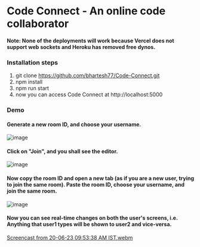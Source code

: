 # Code Connect - An online code collaborator

#### Note: None of the deployments will work because Vercel does not support web sockets and Heroku has removed free dynos.

### Installation steps

1. git clone https://github.com/bhartesh77/Code-Connect.git
2. npm install
3. npm run start
4. now you can access Code Connect at http://localhost:5000

### Demo

#### Generate a new room ID, and choose your username.

![image](https://github.com/bhartesh77/Code-Connect/assets/60025263/3bb7012c-42a5-45c1-94f9-e55dec08ca79)

#### Click on "Join", and you shall see the editor.

![image](https://github.com/bhartesh77/Code-Connect/assets/60025263/91ecb80a-5055-4f8d-856a-2da78e032110)

#### Now copy the room ID and open a new tab (as if you are a new user, trying to join the same room). Paste the room ID, choose your username, and join the same room.

![image](https://github.com/bhartesh77/Code-Connect/assets/60025263/c4c0fc85-12ec-4c5e-b19d-fa8e726f061b)

#### Now you can see real-time changes on both the user's screens, i.e. Anything that user1 types will be shown to user2 and vice-versa.

[Screencast from 20-06-23 09:53:38 AM IST.webm](https://github.com/bhartesh77/Code-Connect/assets/60025263/6ea3a9b3-15ea-436c-b7d3-d2b0d41bf1ba)
